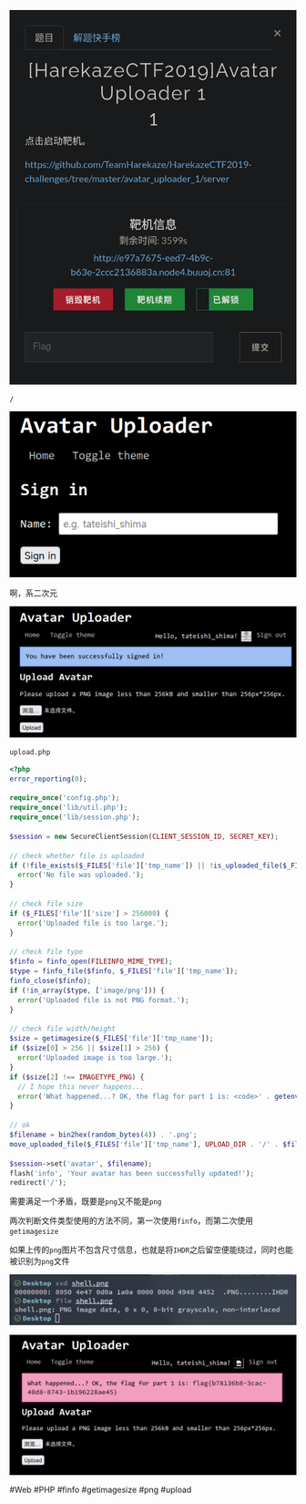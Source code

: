 ![](<./img/Pasted image 20230216190734.png>)

```
/
```

![](<./img/Pasted image 20230216200123.png>)

啊，系二次元

![](<./img/Pasted image 20230216200251.png>)

```
upload.php
```

```php
<?php
error_reporting(0);

require_once('config.php');
require_once('lib/util.php');
require_once('lib/session.php');

$session = new SecureClientSession(CLIENT_SESSION_ID, SECRET_KEY);

// check whether file is uploaded
if (!file_exists($_FILES['file']['tmp_name']) || !is_uploaded_file($_FILES['file']['tmp_name'])) {
  error('No file was uploaded.');
}

// check file size
if ($_FILES['file']['size'] > 256000) {
  error('Uploaded file is too large.');
}

// check file type
$finfo = finfo_open(FILEINFO_MIME_TYPE);
$type = finfo_file($finfo, $_FILES['file']['tmp_name']);
finfo_close($finfo);
if (!in_array($type, ['image/png'])) {
  error('Uploaded file is not PNG format.');
}

// check file width/height
$size = getimagesize($_FILES['file']['tmp_name']);
if ($size[0] > 256 || $size[1] > 256) {
  error('Uploaded image is too large.');
}
if ($size[2] !== IMAGETYPE_PNG) {
  // I hope this never happens...
  error('What happened...? OK, the flag for part 1 is: <code>' . getenv('FLAG1') . '</code>');
}

// ok
$filename = bin2hex(random_bytes(4)) . '.png';
move_uploaded_file($_FILES['file']['tmp_name'], UPLOAD_DIR . '/' . $filename);

$session->set('avatar', $filename);
flash('info', 'Your avatar has been successfully updated!');
redirect('/');
```

需要满足一个矛盾，既要是`png`又不能是`png`

两次判断文件类型使用的方法不同，第一次使用`finfo`，而第二次使用`getimagesize`

如果上传的`png`图片不包含尺寸信息，也就是将`IHDR`之后留空便能绕过，同时也能被识别为`png`文件

![](<./img/Pasted image 20230216204726.png>)

![](<./img/Pasted image 20230216204755.png>)

#Web #PHP #finfo #getimagesize #png #upload